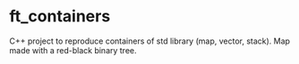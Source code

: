 # ft_containers
C++ project to reproduce containers of std library (map, vector, stack).
Map made with a red-black binary tree.
